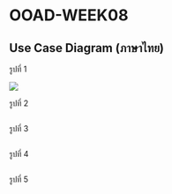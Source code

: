 # OOAD-WEEK08

## Use Case Diagram (ภาษาไทย)

รูปที่ 1 

![](http://www.plantuml.com/plantuml/img/SoWkIImgAStDuIh9BCb9LKZABm5IN3cfQIKA9VaAHPdf6IKAAPb5gSabcVbvNA7UGPuX2hgwDNOA6Yv1ddxU2k6E8Qv1cYWI_W6kVb23K2MSVVo3NU4o3gbvAK2B0G00)

รูปที่ 2

![]()

รูปที่ 3

![]()

รูปที่ 4

![]()

รูปที่ 5

![]()
